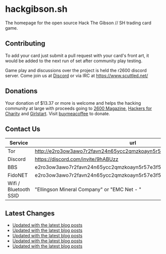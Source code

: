 # hackgibson.sh
The homepage for the open source Hack The Gibson // SH trading card game.


## Contributing

To add your card just submit a pull request with your card's front art, it would be added to the next run of set after community play testing.

Game play and discussions over the project is held the r2600 discord server. Come join us at [Discord](https://discord.com/invite/9hABUzz) or via IRC at https://www.scuttled.net/


## Donations

Your donation of $13.37 or more is welcome and helps the hacking community at large with proceeds going to [2600 Magazine](https://2600.com/), [Hackers for Charity](https://hackersforcharity.org) and [Girlstart](https://girlstart.org).  Visit [buymeacoffee](https://www.buymeacoffee.com/hackgibson.sh) to donate.


## Contact Us

Service | url
-|-
Tor | http://e2ro3ow3awo7r2favn24n65ycc2qmzkoayn5r57e3f56nvjwdcgg32ad.onion
Discord | https://discord.com/invite/9hABUzz
BBS | e2ro3ow3awo7r2favn24n65ycc2qmzkoayn5r57e3f56nvjwdcgg32ad.onion:23
FidoNET | e2ro3ow3awo7r2favn24n65ycc2qmzkoayn5r57e3f56nvjwdcgg32ad.onion:24554
Wifi / Bluetooth SSID | "Ellingson Mineral Company" or "EMC Net - <fidonet address>"

## Latest Changes
<!-- BLOG-POST-LIST:START -->
- [Updated with the latest blog posts](https://github.com/DFW2600/hackgibson.sh/commit/eff90a2dfb95748ac4242f47fd16e9bbae9e2de9)
- [Updated with the latest blog posts](https://github.com/DFW2600/hackgibson.sh/commit/8a389ed3a27aa3d245c6ab0aca5c374fc9549e2c)
- [Updated with the latest blog posts](https://github.com/DFW2600/hackgibson.sh/commit/b5078b593af6e37222f9944fbf94e149dd1d1c01)
- [Updated with the latest blog posts](https://github.com/DFW2600/hackgibson.sh/commit/8d89b67c4de0310d5171e85504acba3d56f110b3)
- [Updated with the latest blog posts](https://github.com/DFW2600/hackgibson.sh/commit/9c656f00bc3b096faab9bf1d480212bae9c9a13b)
<!-- BLOG-POST-LIST:END -->
